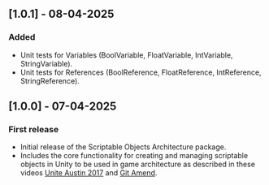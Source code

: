 ## [1.0.1] - 08-04-2025
### Added
- Unit tests for Variables (BoolVariable, FloatVariable, IntVariable, StringVariable).
- Unit tests for References (BoolReference, FloatReference, IntReference, StringReference).

## [1.0.0] - 07-04-2025

### First release

- Initial release of the Scriptable Objects Architecture package.
- Includes the core functionality for creating and managing scriptable objects in Unity to be used in game architecture
  as described in these videos [Unite Austin 2017](https://www.youtube.com/watch?v=raQ3iHhE_Kk)
  and [Git Amend](https://www.youtube.com/watch?v=bO8WOHCxPq8).
